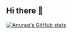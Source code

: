## Hi there 👋

[![Anurag's GitHub stats](https://github-readme-stats.vercel.app/api?username=GMendes18)](https://github.com/GMendes18/github-readme-stats)

